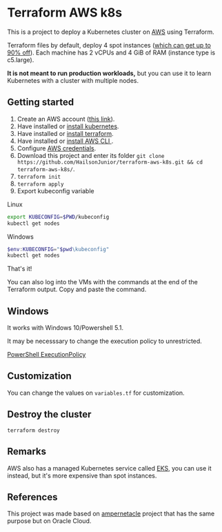 # Terraform AWS k8s

This is a project to deploy a Kubernetes cluster on
[AWS](https://aws.amazon.com/pt/) using Terraform.

Terraform files by default, deploy 4 spot instances ([which can get up to 90% off](https://aws.amazon.com/pt/ec2/spot)). Each machine
has 2 vCPUs and 4 GiB of RAM (instance type is c5.large).

**It is not meant to run production workloads,**
but you can use it to learn Kubernetes with a cluster with multiple nodes.

## Getting started

1. Create an AWS account ([this link](https://aws.amazon.com/pt/resources/create-account/)).
2. Have installed or [install kubernetes](https://kubernetes.io/docs/setup/production-environment/tools/kubeadm/install-kubeadm/#installing-kubeadm-kubelet-and-kubectl).
3. Have installed or [install terraform](https://learn.hashicorp.com/tutorials/terraform/install-cli?in=terraform/oci-get-started).
4. Have installed or [install AWS CLI ](https://docs.aws.amazon.com/cli/latest/userguide/getting-started-install.html).
5. Configure [AWS credentials](https://docs.aws.amazon.com/cli/latest/userguide/cli-configure-quickstart.html).
6. Download this project and enter its folder `git clone https://github.com/HailsonJunior/terraform-aws-k8s.git && cd terraform-aws-k8s/`.
7. `terraform init`
8. `terraform apply`
9. Export kubeconfig variable

Linux
```bash
export KUBECONFIG=$PWD/kubeconfig
kubectl get nodes
```

Windows
```powershell
$env:KUBECONFIG="$pwd\kubeconfig"
kubectl get nodes
```

That's it!

You can also log into the VMs with the commands at the end of the Terraform output. Copy and paste the command.

## Windows

It works with Windows 10/Powershell 5.1.

It may be necesssary to change the execution policy to unrestricted.

[PowerShell ExecutionPolicy](https://docs.microsoft.com/en-us/powershell/module/microsoft.powershell.security/set-executionpolicy?view=powershell-5.1)

## Customization

You can change the values on `variables.tf` for customization.

## Destroy the cluster

`terraform destroy`

## Remarks

AWS also has a managed Kubernetes service called
[EKS](https://aws.amazon.com/pt/eks/), you can use it instead, but it's more expensive than spot instances.

## References

This project was made based on [ampernetacle](https://github.com/HailsonJunior/ampernetacle) project that has the same purpose but on Oracle Cloud.
